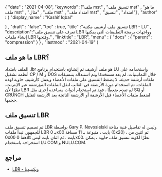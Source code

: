 {
  "date" : "2021-04-08",
  "keywords" :["ملف mst" , "تنسيق ملف mst" , "ما هو ملف mst" , "ملف" , "مثال mst" , "امتداد ملف mst" , "امتداد" , "تنسيق"] ,
  "author" : {
    "display_name" : "Kashif Iqbal"
	

} ,
  "draft" : "false",
  "toc" : true,
  "title" :"تنسيق ملف أرشيف مكتبة LBR - LU" ,
  "description":"تعرف على تنسيق ملف LBR وواجهات برمجة التطبيقات التي يمكنها إنشاء ملفات LBR وفتحها." ,
  "linktitle" : "LBR",
  "menu" : {
    "docs" : {
      "parent" : "compression"
}
} ,
  "lastmod" : "2021-04-19"
}

## ما هو ملف LBR؟

الملف بامتداد .lbr هو ملف أرشيف تم إنشاؤه باستخدام برنامج LU واستخدامه على أنظمة تشغيل CP / M و DOS خلال الثمانينيات. لم يعد مستخدمًا وتم استبداله بتنسيقات ملفات أرشفة حديثة. لا يضغط التنسيق على ملفات الأعضاء ويعمل كأرشيف حاوية لهذه الملفات. تم استخدام ميزة الأرشفة في الغالب لنقل الملفات المؤرشفة عبر الإنترنت. نظرًا لأن LBR لم تقدم ضغطًا ، فقد تم استخدام أدوات مساعدة أخرى مثل SQ أو CRUNCH لضغط ملفات الأعضاء قبل الأرشفة أو الأرشفة الناتجة بعد الأرشفة لتقليل حجمها.

## تنسيق ملف LBR

تم تصميم تنسيق ملف LBR بواسطة Gary P. Novosielski وليس له تفاصيل فنية متاحة للجمهور. تبدأ ملفات LBR بـ 0x00 بايت ، متبوعة بـ 11 مسافة (0x20) ، ثم اثنين من 0x00 بايت ، ثم اثنان بايت ليس كلاهما 0x00. نظرًا لكونه تنسيق ملف حاوية ، يمكن استخراجه باستخدام LU.COM و NULU.COM.

## مراجع

* [LBR - ويكيبيديا](https://en.wikipedia.org/wiki/LBR_(file_format))


